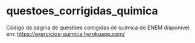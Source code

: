 # questoes_corrigidas_quimica
Código da página de questões corrigidas de química do ENEM disponível em: https://exercicios-quimica.herokuapp.com/

